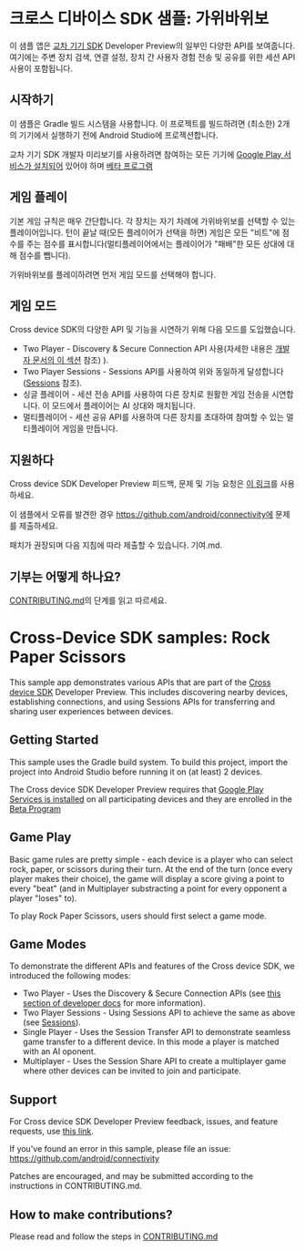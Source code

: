 # 크로스 디바이스 SDK 샘플: 가위바위보

이 샘플 앱은 [교차 기기 SDK](https://github.com/google/cross-device-sdk) Developer Preview의 일부인 다양한 API를 보여줍니다. 여기에는 주변 장치 검색, 연결 설정, 장치 간 사용자 경험 전송 및 공유를 위한 세션 API 사용이 포함됩니다.

시작하기
---------------

이 샘플은 Gradle 빌드 시스템을 사용합니다. 이 프로젝트를 빌드하려면
(최소한) 2개의 기기에서 실행하기 전에 Android Studio에 프로젝션합니다.

교차 기기 SDK 개발자 미리보기를 사용하려면 참여하는 모든 기기에 [Google Play 서비스가 설치되어](https://developers.google.com/android/guides/setup#check-whether-installed) 있어야 하며 [베타 프로그램](https://developers.google.com/android/guides/beta-program)

게임 플레이
-------------------

기본 게임 규칙은 매우 간단합니다. 각 장치는 자기 차례에 가위바위보를 선택할 수 있는 플레이어입니다. 턴이 끝날 때(모든 플레이어가 선택을 하면) 게임은 모든 "비트"에 점수를 주는 점수를 표시합니다(멀티플레이어에서는 플레이어가 "패배"한 모든 상대에 대해 점수를 뺍니다).

가위바위보를 플레이하려면 먼저 게임 모드를 선택해야 합니다.

## 게임 모드

Cross device SDK의 다양한 API 및 기능을 시연하기 위해 다음 모드를 도입했습니다.

* Two Player - Discovery & Secure Connection API 사용(자세한 내용은 [개발자 문서의 이 섹션](https://developer.android.com/guide/topics/connectivity/cross-device-sdk/device-discovery) 참조) ).
* Two Player Sessions - Sessions API를 사용하여 위와 동일하게 달성합니다([Sessions](guide/topics/connectivity/cross-device-sdk/sessions) 참조).
* 싱글 플레이어 - 세션 전송 API를 사용하여 다른 장치로 원활한 게임 전송을 시연합니다. 이 모드에서 플레이어는 AI 상대와 매치됩니다.
* 멀티플레이어 - 세션 공유 API를 사용하여 다른 장치를 초대하여 참여할 수 있는 멀티플레이어 게임을 만듭니다.

지원하다
-------

Cross device SDK Developer Preview 피드백, 문제 및 기능 요청은 [이 링크](https://issuetracker.google.com/issues/new?component=1205991&template=1706309)를 사용하세요.

이 샘플에서 오류를 발견한 경우 https://github.com/android/connectivity에 문제를 제출하세요.

패치가 권장되며 다음 지침에 따라 제출할 수 있습니다.
기여.md.


## 기부는 어떻게 하나요?
[CONTRIBUTING.md](https://github.com/android/connectivity-samples/blob/main/CONTRIBUTING.md)의 단계를 읽고 따르세요.

# Cross-Device SDK samples: Rock Paper Scissors

This sample app demonstrates various APIs that are part of the [Cross device SDK](https://github.com/google/cross-device-sdk) Developer Preview. This includes discovering nearby devices, establishing connections, and using Sessions APIs for transferring and sharing user experiences between devices.

Getting Started
---------------

This sample uses the Gradle build system. To build this project, import the
project into Android Studio before running it on (at least) 2 devices.

The Cross device SDK Developer Preview requires that [Google Play Services is installed](https://developers.google.com/android/guides/setup#check-whether-installed) on all participating devices and they are enrolled in the [Beta Program](https://developers.google.com/android/guides/beta-program) 

Game Play
-------------------

Basic game rules are pretty simple - each device is a player who can select rock, paper, or scissors during their turn. At the end of the turn (once every player makes their choice), the game will display a score giving a point to every "beat" (and in Multiplayer substracting a point for every opponent a player "loses" to).

To play Rock Paper Scissors, users should first select a game mode. 

## Game Modes

To demonstrate the different APIs and features of the Cross device SDK, we introduced the following modes:

* Two Player - Uses the Discovery & Secure Connection APIs (see [this section of developer docs](https://developer.android.com/guide/topics/connectivity/cross-device-sdk/device-discovery) for more information).
* Two Player Sessions - Using Sessions API to achieve the same as above (see [Sessions](guide/topics/connectivity/cross-device-sdk/sessions)).
* Single Player - Uses the Session Transfer API to demonstrate seamless game transfer to a different device. In this mode a player is matched with an AI oponent.
* Multiplayer - Uses the Session Share API to create a multiplayer game where other devices can be invited to join and participate. 

Support
-------

For Cross device SDK Developer Preview feedback, issues, and feature requests, use [this link](https://issuetracker.google.com/issues/new?component=1205991&template=1706309).

If you've found an error in this sample, please file an issue: https://github.com/android/connectivity

Patches are encouraged, and may be submitted according to the instructions in
CONTRIBUTING.md.


## How to make contributions?
Please read and follow the steps in [CONTRIBUTING.md](https://github.com/android/connectivity-samples/blob/main/CONTRIBUTING.md)
